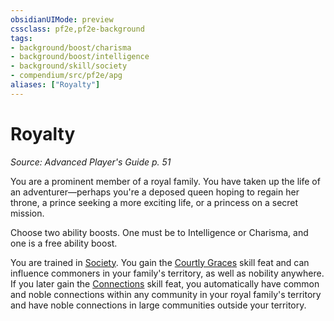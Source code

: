 ```yaml
---
obsidianUIMode: preview
cssclass: pf2e,pf2e-background
tags:
- background/boost/charisma
- background/boost/intelligence
- background/skill/society
- compendium/src/pf2e/apg
aliases: ["Royalty"]
---
```

# Royalty
*Source: Advanced Player's Guide p. 51*  

You are a prominent member of a royal family. You have taken up the life of an adventurer—perhaps you're a deposed queen hoping to regain her throne, a prince seeking a more exciting life, or a princess on a secret mission.

Choose two ability boosts. One must be to Intelligence or Charisma, and one is a free ability boost.

You are trained in [Society](skills.md#Society). You gain the [Courtly Graces](courtly-graces.md) skill feat and can influence commoners in your family's territory, as well as nobility anywhere. If you later gain the [Connections](connections.md) skill feat, you automatically have common and noble connections within any community in your royal family's territory and have noble connections in large communities outside your territory.